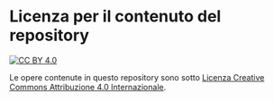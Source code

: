 # Licenza per il contenuto del repository

[![CC BY 4.0][cc-by-shield]][cc-by]

Le opere contenute in questo repository sono sotto 
[Licenza Creative Commons Attribuzione 4.0 Internazionale][cc-by].

<!-- [![CC BY 4.0][cc-by-image]][cc-by] -->

[cc-by]: http://creativecommons.org/licenses/by/4.0/deed.it
[cc-by-image]: https://i.creativecommons.org/l/by/4.0/88x31.png
[cc-by-shield]: https://img.shields.io/badge/License-CC%20BY%204.0-lightgrey.svg
